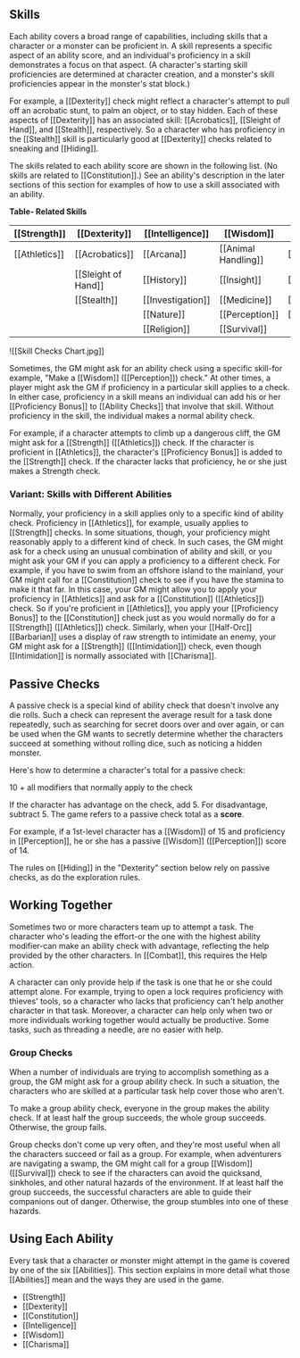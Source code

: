 ## Skills

Each ability covers a broad range of capabilities, including skills that a character or a monster can be proficient in. A skill represents a specific aspect of an ability score, and an individual's proficiency in a skill demonstrates a focus on that aspect. (A character's starting skill proficiencies are determined at character creation, and a monster's skill proficiencies appear in the monster's stat block.)

For example, a [[Dexterity]] check might reflect a character's attempt to pull off an acrobatic stunt, to palm an object, or to stay hidden. Each of these aspects of [[Dexterity]] has an associated skill: [[Acrobatics]], [[Sleight of Hand]], and [[Stealth]], respectively. So a character who has proficiency in the [[Stealth]] skill is particularly good at [[Dexterity]] checks related to sneaking and [[Hiding]].

The skills related to each ability score are shown in the following list. (No skills are related to [[Constitution]].) See an ability's description in the later sections of this section for examples of how to use a skill associated with an ability.

**Table- Related Skills**

| [[Strength]]  | [[Dexterity]]       | [[Intelligence]]  | [[Wisdom]]          | [[Charisma]]     |
| ------------- | ------------------- | ----------------- | ------------------- | ---------------- |
| [[Athletics]] | [[Acrobatics]]      | [[Arcana]]        | [[Animal Handling]] | [[Deception]]    |
|               | [[Sleight of Hand]] | [[History]]       | [[Insight]]         | [[Intimidation]] |
|               | [[Stealth]]         | [[Investigation]] | [[Medicine]]        | [[Performance]]  |
|               |                     | [[Nature]]        | [[Perception]]      | [[Persuasion]]   |
|               |                     | [[Religion]]      | [[Survival]]        |                  |

![[Skill Checks Chart.jpg]]

Sometimes, the GM might ask for an ability check using a specific skill-for example, "Make a [[Wisdom]] ([[Perception]]) check." At other times, a player might ask the GM if proficiency in a particular skill applies to a check. In either case, proficiency in a skill means an individual can add his or her [[Proficiency Bonus]] to [[Ability Checks]] that involve that skill. Without proficiency in the skill, the individual makes a normal ability check.

For example, if a character attempts to climb up a dangerous cliff, the GM might ask for a [[Strength]] ([[Athletics]]) check. If the character is proficient in [[Athletics]], the character's [[Proficiency Bonus]] is added to the [[Strength]] check. If the character lacks that proficiency, he or she just makes a Strength check.

### Variant: Skills with Different Abilities

Normally, your proficiency in a skill applies only to a specific kind of ability check. Proficiency in [[Athletics]], for example, usually applies to [[Strength]] checks. In some situations, though, your proficiency might reasonably apply to a different kind of check. In such cases, the GM might ask for a check using an unusual combination of ability and skill, or you might ask your GM if you can apply a proficiency to a different check. For example, if you have to swim from an offshore island to the mainland, your GM might call for a [[Constitution]] check to see if you have the stamina to make it that far. In this case, your GM might allow you to apply your proficiency in [[Athletics]] and ask for a [[Constitution]] ([[Athletics]]) check. So if you're proficient in [[Athletics]], you apply your [[Proficiency Bonus]] to the [[Constitution]] check just as you would normally do for a [[Strength]] ([[Athletics]]) check. Similarly, when your [[Half-Orc]] [[Barbarian]] uses a display of raw strength to intimidate an enemy, your GM might ask for a [[Strength]] ([[Intimidation]]) check, even though [[Intimidation]] is normally associated with [[Charisma]].

## Passive Checks

A passive check is a special kind of ability check that doesn't involve any die rolls. Such a check can represent the average result for a task done repeatedly, such as searching for secret doors over and over again, or can be used when the GM wants to secretly determine whether the characters succeed at something without rolling dice, such as noticing a hidden monster.

Here's how to determine a character's total for a passive check:

10 + all modifiers that normally apply to the check

If the character has advantage on the check, add 5. For disadvantage, subtract 5. The game refers to a passive check total as a **score**.

For example, if a 1st-level character has a [[Wisdom]] of 15 and proficiency in [[Perception]], he or she has a passive [[Wisdom]] ([[Perception]]) score of 14.

The rules on [[Hiding]] in the "Dexterity" section below rely on passive checks, as do the exploration rules.

## Working Together

Sometimes two or more characters team up to attempt a task. The character who's leading the effort-or the one with the highest ability modifier-can make an ability check with advantage, reflecting the help provided by the other characters. In [[Combat]], this requires the Help action.

A character can only provide help if the task is one that he or she could attempt alone. For example, trying to open a lock requires proficiency with thieves' tools, so a character who lacks that proficiency can't help another character in that task. Moreover, a character can help only when two or more individuals working together would actually be productive. Some tasks, such as threading a needle, are no easier with help.

### Group Checks

When a number of individuals are trying to accomplish something as a group, the GM might ask for a group ability check. In such a situation, the characters who are skilled at a particular task help cover those who aren't.

To make a group ability check, everyone in the group makes the ability check. If at least half the group succeeds, the whole group succeeds. Otherwise, the group fails.

Group checks don't come up very often, and they're most useful when all the characters succeed or fail as a group. For example, when adventurers are navigating a swamp, the GM might call for a group [[Wisdom]] ([[Survival]]) check to see if the characters can avoid the quicksand, sinkholes, and other natural hazards of the environment. If at least half the group succeeds, the successful characters are able to guide their companions out of danger. Otherwise, the group stumbles into one of these hazards.

## Using Each Ability

Every task that a character or monster might attempt in the game is covered by one of the six [[Abilities]]. This section explains in more detail what those [[Abilities]] mean and the ways they are used in the game.

- [[Strength]]
- [[Dexterity]]
- [[Constitution]]
- [[Intelligence]]
- [[Wisdom]]
- [[Charisma]]